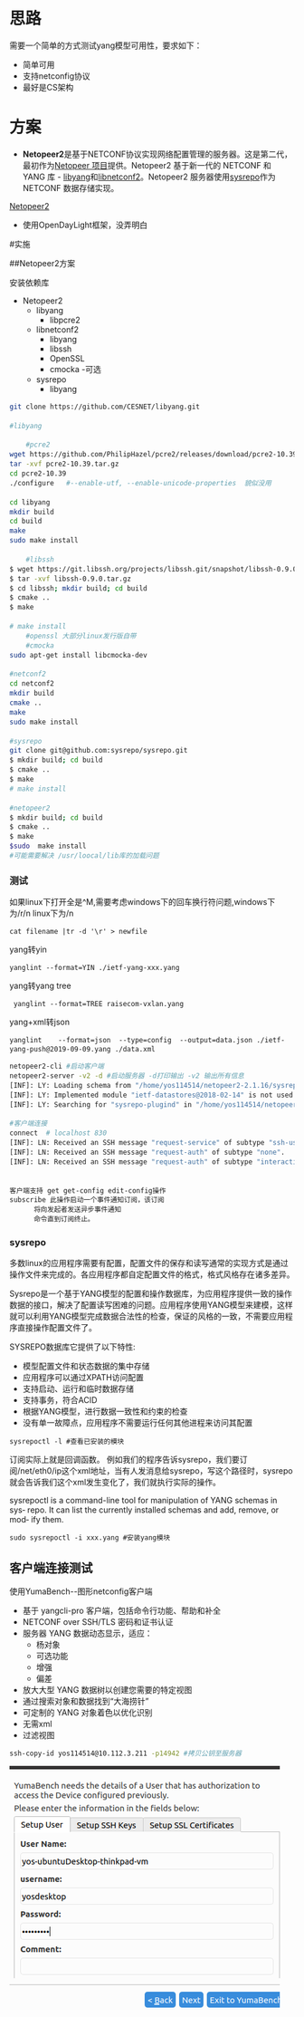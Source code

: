 # 思路

需要一个简单的方式测试yang模型可用性，要求如下：

- 简单可用
- 支持netconfig协议
- 最好是CS架构

# 方案

- **Netopeer2**是基于NETCONF协议实现网络配置管理的服务器。这是第二代，最初作为[Netopeer 项目](https://github.com/CESNET/netopeer)提供。Netopeer2 基于新一代的 NETCONF 和 YANG 库 - [libyang](https://github.com/CESNET/libyang)和[libnetconf2](https://github.com/CESNET/libnetconf2)。Netopeer2 服务器使用[sysrepo](https://github.com/sysrepo/sysrepo)作为 NETCONF 数据存储实现。

[Netopeer2](https://github.com/CESNET/Netopeer2)

- 使用OpenDayLight框架，没弄明白

#实施

##Netopeer2方案

安装依赖库

- Netopeer2
  - libyang
    - libpcre2
  - libnetconf2
    - libyang
    - libssh
    - OpenSSL
    - cmocka -可选
  - sysrepo
    - libyang



```bash
git clone https://github.com/CESNET/libyang.git

#libyang

	#pcre2
wget https://github.com/PhilipHazel/pcre2/releases/download/pcre2-10.39/pcre2-10.39.tar.gz
tar -xvf pcre2-10.39.tar.gz
cd pcre2-10.39
./configure   #--enable-utf, --enable-unicode-properties  貌似没用

cd libyang
mkdir build
cd build
make 
sudo make install

	#libssh
$ wget https://git.libssh.org/projects/libssh.git/snapshot/libssh-0.9.0.tar.gz
$ tar -xvf libssh-0.9.0.tar.gz
$ cd libssh; mkdir build; cd build
$ cmake ..
$ make

# make install
	#openssl 大部分linux发行版自带
	#cmocka
sudo apt-get install libcmocka-dev

#netconf2
cd netconf2
mkdir build
cmake ..
make 
sudo make install

#sysrepo
git clone git@github.com:sysrepo/sysrepo.git
$ mkdir build; cd build
$ cmake ..
$ make
# make install

#netopeer2
$ mkdir build; cd build
$ cmake ..
$ make
$sudo  make install
#可能需要解决 /usr/loocal/lib库的加载问题
```

### 测试

如果linux下打开全是^M,需要考虑windows下的回车换行符问题,windows下为/r/n linux下为/n

```
cat filename |tr -d '\r' > newfile
```

yang转yin

```
yanglint --format=YIN ./ietf-yang-xxx.yang
```

yang转yang tree

```
 yanglint --format=TREE raisecom-vxlan.yang
```

yang+xml转json

```
yanglint    --format=json  --type=config  --output=data.json ./ietf-yang-push@2019-09-09.yang ./data.xml
```



```bash
netopeer2-cli #启动客户端
netopeer2-server -v2 -d #启动服务器 -d打印输出 -v2 输出所有信息
[INF]: LY: Loading schema from "/home/yos114514/netopeer2-2.1.16/sysrepo/build/repository/yang/sysrepo-monitoring@2021-07-29.yang" file.
[INF]: LY: Implemented module "ietf-datastores@2018-02-14" is not used for import, revision "2018-02-14" is imported instead.
[INF]: LY: Searching for "sysrepo-plugind" in "/home/yos114514/netopeer2-2.1.16/sysrepo/build/repository/yang".

#客户端连接
connect  # localhost 830
[INF]: LN: Received an SSH message "request-service" of subtype "ssh-userauth".
[INF]: LN: Received an SSH message "request-auth" of subtype "none".
[INF]: LN: Received an SSH message "request-auth" of subtype "interactive".


客户端支持 get get-config edit-config操作
subscribe 此操作启动一个事件通知订阅，该订阅
      将向发起者发送异步事件通知
      命令直到订阅终止。
```



### sysrepo

多数linux的应用程序需要有配置，配置文件的保存和读写通常的实现方式是通过操作文件来完成的。各应用程序都自定配置文件的格式，格式风格存在诸多差异。

Sysrepo是一个基于YANG模型的配置和操作数据库，为应用程序提供一致的操作数据的接口，解决了配置读写困难的问题。应用程序使用YANG模型来建模，这样就可以利用YANG模型完成数据合法性的检查，保证的风格的一致，不需要应用程序直接操作配置文件了。


SYSREPO数据库它提供了以下特性:

- 模型配置文件和状态数据的集中存储
- 应用程序可以通过XPATH访问配置
- 支持启动、运行和临时数据存储
- 支持事务，符合ACID
- 根据YANG模型，进行数据一致性和约束的检查
- 没有单一故障点，应用程序不需要运行任何其他进程来访问其配置

```
sysrepoctl -l #查看已安装的模块
```

订阅实际上就是回调函数。
例如我们的程序告诉sysrepo，我们要订阅/net/eth0/ip这个xml地址，当有人发消息给sysrepo，写这个路径时，sysrepo就会告诉我们这个xml发生变化了，我们就执行实际的操作。

 sysrepoctl is a command-line tool for manipulation of YANG schemas in sys‐
       repo. It can list the currently installed schemas and add, remove, or mod‐
       ify them.



```
sudo sysrepoctl -i xxx.yang #安装yang模块
```



## 客户端连接测试

使用YumaBench--图形netconfig客户端

- 基于 yangcli-pro 客户端，包括命令行功能、帮助和补全
- NETCONF over SSH/TLS 密码和证书认证
- 服务器 YANG 数据动态显示，适应：
  - 杨对象
  - 可选功能
  - 增强
  - 偏差
- 放大大型 YANG 数据树以创建您需要的特定视图
- 通过搜索对象和数据找到“大海捞针”
- 可定制的 YANG 对象着色以优化识别
- 无需xml
- 过滤视图

```bash
ssh-copy-id yos114514@10.112.3.211 -p14942 #拷贝公钥至服务器
```

![yumbench](.\img\yumbench.png)
